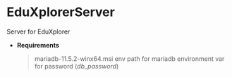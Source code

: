 # EduXplorerServer

Server for EduXplorer

- **Requirements**
  > mariadb-11.5.2-winx64.msi
  > env path for mariadb
  > environment var for password (_db_password_)
